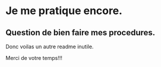 # Je me pratique encore.

## Question de bien faire mes procedures.

Donc voilas un autre readme inutile.

Merci de votre temps!!!
